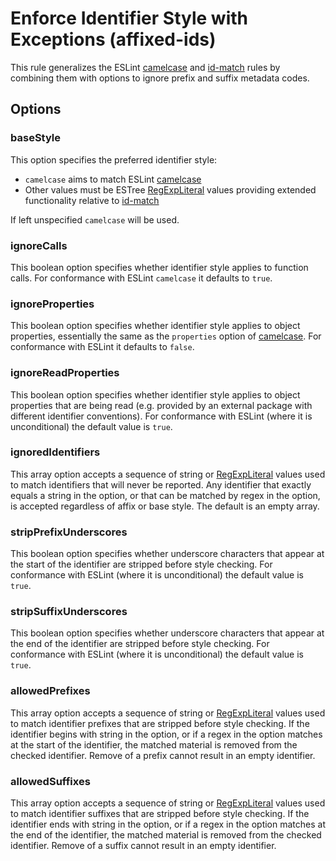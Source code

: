 # Enforce Identifier Style with Exceptions (affixed-ids)

This rule generalizes the ESLint
[camelcase](http://eslint.org/docs/rules/camelcase) and
[id-match](http://eslint.org/docs/rules/id-match) rules by combining
them with options to ignore prefix and suffix metadata codes.

## Options

### baseStyle

This option specifies the preferred identifier style:

* `camelcase` aims to match ESLint [camelcase][]
* Other values must be ESTree [RegExpLiteral][] values providing
  extended functionality relative to [id-match][]

If left unspecified `camelcase` will be used.

### ignoreCalls

This boolean option specifies whether identifier style applies to
function calls.  For conformance with ESLint `camelcase` it defaults to
`true`.

### ignoreProperties

This boolean option specifies whether identifier style applies to object
properties, essentially the same as the `properties` option of
[camelcase][].  For conformance with ESLint it defaults to `false`.

### ignoreReadProperties

This boolean option specifies whether identifier style applies to object
properties that are being read (e.g. provided by an external package
with different identifier conventions).  For conformance with ESLint
(where it is unconditional) the default value is `true`.

### ignoredIdentifiers

This array option accepts a sequence of string or [RegExpLiteral][]
values used to match identifiers that will never be reported.  Any
identifier that exactly equals a string in the option, or that can be
matched by regex in the option, is accepted regardless of affix or base
style.  The default is an empty array.

### stripPrefixUnderscores

This boolean option specifies whether underscore characters that appear
at the start of the identifier are stripped before style checking.  For
conformance with ESLint (where it is unconditional) the default value is
`true`.

### stripSuffixUnderscores

This boolean option specifies whether underscore characters that appear
at the end of the identifier are stripped before style checking.  For
conformance with ESLint (where it is unconditional) the default value is
`true`.

### allowedPrefixes

This array option accepts a sequence of string or [RegExpLiteral][]
values used to match identifier prefixes that are stripped before style
checking.  If the identifier begins with string in the option, or if a
regex in the option matches at the start of the identifier, the matched
material is removed from the checked identifier.  Remove of a prefix
cannot result in an empty identifier.

### allowedSuffixes

This array option accepts a sequence of string or [RegExpLiteral][]
values used to match identifier suffixes that are stripped before style
checking.  If the identifier ends with string in the option, or if a
regex in the option matches at the end of the identifier, the matched
material is removed from the checked identifier.  Remove of a suffix
cannot result in an empty identifier.

[camelcase]: http://eslint.org/docs/rules/camelcase
[id-match]: http://eslint.org/docs/rules/id-match
[RegExpLiteral]: https://github.com/estree/estree/blob/master/spec.md#regexpliteral
